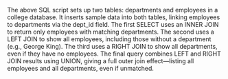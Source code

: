 The above SQL script sets up two tables: departments and employees in a college database.
It inserts sample data into both tables, linking employees to departments via the dept_id field. 
The first SELECT uses an INNER JOIN to return only employees with matching departments. 
The second uses a LEFT JOIN to show all employees, including those without a department (e.g., George King). 
The third uses a RIGHT JOIN to show all departments, even if they have no employees. 
The final query combines LEFT and RIGHT JOIN results using UNION, giving a full outer join effect—listing all employees and all departments, even if unmatched.
